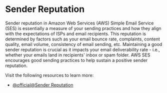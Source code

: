 # Sender Reputation

Sender reputation in Amazon Web Services (AWS) Simple Email Service (SES) is essentially a measure of your sending practices and how they align with the expectations of ISPs and email recipients. This reputation is determined by factors such as your email bounce rate, complaints, content quality, email volume, consistency of email sending, etc. Maintaining a good sender reputation is crucial as it impacts your email deliverability rate - i.e., whether your emails land in recipients' inbox or spam folder. AWS SES encourages good sending practices to help sustain a positive sender reputation.

Visit the following resources to learn more:

- [@official@Sender Reputation](https://aws.amazon.com/blogs/messaging-and-targeting/the-four-pillars-of-email-reputation/)
